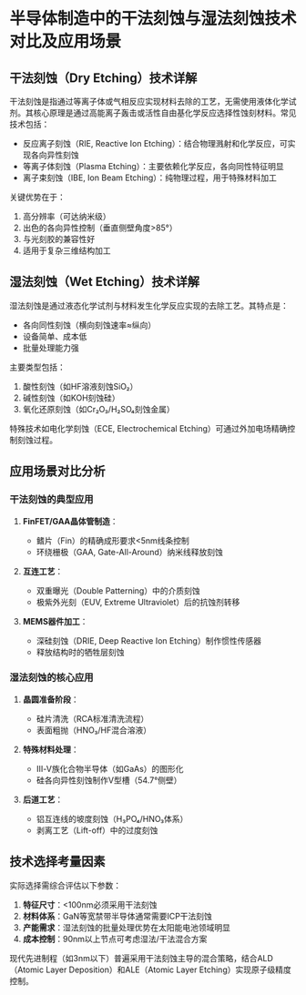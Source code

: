 # 半导体制造中的干法刻蚀与湿法刻蚀技术对比及应用场景

## 干法刻蚀（Dry Etching）技术详解

干法刻蚀是指通过等离子体或气相反应实现材料去除的工艺，无需使用液体化学试剂。其核心原理是通过高能离子轰击或活性自由基化学反应选择性蚀刻材料。常见技术包括：
- 反应离子刻蚀（RIE, Reactive Ion Etching）：结合物理溅射和化学反应，可实现各向异性刻蚀
- 等离子体刻蚀（Plasma Etching）：主要依赖化学反应，各向同性特征明显
- 离子束刻蚀（IBE, Ion Beam Etching）：纯物理过程，用于特殊材料加工

关键优势在于：
1. 高分辨率（可达纳米级）
2. 出色的各向异性控制（垂直侧壁角度>85°）
3. 与光刻胶的兼容性好
4. 适用于复杂三维结构加工

## 湿法刻蚀（Wet Etching）技术详解

湿法刻蚀是通过液态化学试剂与材料发生化学反应实现的去除工艺。其特点是：
- 各向同性刻蚀（横向刻蚀速率≈纵向）
- 设备简单、成本低
- 批量处理能力强

主要类型包括：
1. 酸性刻蚀（如HF溶液刻蚀SiO₂）
2. 碱性刻蚀（如KOH刻蚀硅）
3. 氧化还原刻蚀（如Cr₂O₃/H₂SO₄刻蚀金属）

特殊技术如电化学刻蚀（ECE, Electrochemical Etching）可通过外加电场精确控制刻蚀过程。

## 应用场景对比分析

### 干法刻蚀的典型应用
1. **FinFET/GAA晶体管制造**： 
   - 鳍片（Fin）的精确成形要求<5nm线条控制
   - 环绕栅极（GAA, Gate-All-Around）纳米线释放刻蚀
   
2. **互连工艺**：
   - 双重曝光（Double Patterning）中的介质刻蚀
   - 极紫外光刻（EUV, Extreme Ultraviolet）后的抗蚀剂转移

3. **MEMS器件加工**：
   - 深硅刻蚀（DRIE, Deep Reactive Ion Etching）制作惯性传感器
   - 释放结构时的牺牲层刻蚀

### 湿法刻蚀的核心应用
1. **晶圆准备阶段**：
   - 硅片清洗（RCA标准清洗流程）
   - 表面粗抛（HNO₃/HF混合溶液）

2. **特殊材料处理**：
   - Ⅲ-Ⅴ族化合物半导体（如GaAs）的图形化
   - 硅各向异性刻蚀制作V型槽（54.7°侧壁）

3. **后道工艺**：
   - 铝互连线的坡度刻蚀（H₃PO₄/HNO₃体系）
   - 剥离工艺（Lift-off）中的过度刻蚀

## 技术选择考量因素

实际选择需综合评估以下参数：
1. **特征尺寸**：<100nm必须采用干法刻蚀
2. **材料体系**：GaN等宽禁带半导体通常需要ICP干法刻蚀
3. **产能需求**：湿法刻蚀的批量处理优势在太阳能电池领域明显
4. **成本控制**：90nm以上节点可考虑湿法/干法混合方案

现代先进制程（如3nm以下）普遍采用干法刻蚀主导的混合策略，结合ALD（Atomic Layer Deposition）和ALE（Atomic Layer Etching）实现原子级精度控制。